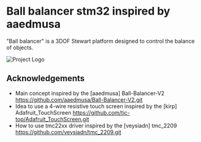 # Ball balancer stm32 inspired by aaedmusa

"Ball balancer" is a 3DOF Stewart platform designed to control the balance of objects.

![Project Logo](ball-balancer-test.gif)

## Acknowledgements
- Main concept inspired by the [aaedmusa] Ball-Balancer-V2 https://github.com/aaedmusa/Ball-Balancer-V2.git
- Idea to use a 4-wire resistive touch screen inspired by the [kirp] Adafruit_TouchScreen https://github.com/tic-top/Adafruit_TouchScreen.git
- How to use tmc22xx driver inspired by the [veysiadn] tmc_2209 https://github.com/veysiadn/tmc_2209.git
